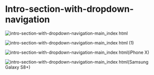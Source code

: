 # Intro-section-with-dropdown-navigation

![intro-section-with-dropdown-navigation-main_index html](https://github.com/randjelovic-jelena/Intro-section-with-dropdown-navigation/assets/125824089/15e3cad3-c9c2-42a9-a47d-90047311340d)

![intro-section-with-dropdown-navigation-main_index html (1)](https://github.com/randjelovic-jelena/Intro-section-with-dropdown-navigation/assets/125824089/ee417085-4432-4270-a5d3-a2d85991222b)

![intro-section-with-dropdown-navigation-main_index html(iPhone X)](https://github.com/randjelovic-jelena/Intro-section-with-dropdown-navigation/assets/125824089/a041f164-3952-4c4d-9fe0-0d9d213a35c4)

![intro-section-with-dropdown-navigation-main_index html(Samsung Galaxy S8+)](https://github.com/randjelovic-jelena/Intro-section-with-dropdown-navigation/assets/125824089/8bd9a06f-f633-42fb-a97e-90706dfeaf15)
